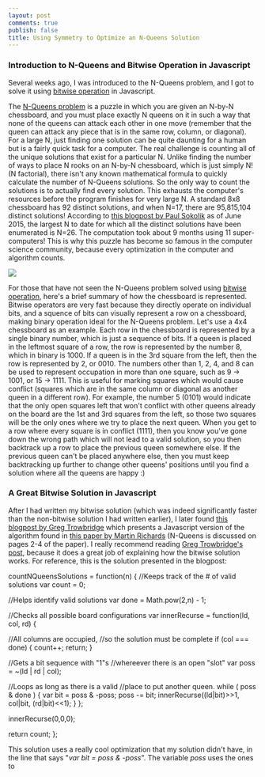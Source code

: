 ```yaml
---
layout: post
comments: true
publish: false
title: Using Symmetry to Optimize an N-Queens Solution
---
```


### Introduction to N-Queens and Bitwise Operation in Javascript

Several weeks ago, I was introduced to the N-Queens problem, and I got to solve it using [bitwise operation](https://en.wikipedia.org/wiki/Bitwise_operation) in Javascript.

The [N-Queens problem](https://en.wikipedia.org/wiki/Eight_queens_puzzle) is a puzzle in which you are given an N-by-N chessboard, and you must place exactly N queens on it in such a way that none of the queens can attack each other in one move (remember that the queen can attack any piece that is in the same row, column, or diagonal). For a large N, just finding one solution can be quite daunting for a human but is a fairly quick task for a computer. The real challenge is counting all of the unique solutions that exist for a particular N. Unlike finding the number of ways to place N rooks on an N-by-N chessboard, which is just simply N! (N factorial), there isn't any known mathematical formula to quickly calculate the number of N-Queens solutions. So the only way to count the solutions is to actually find every solution. This exhausts the computer's resources before the program finishes for very large N. A standard 8x8 chessboard has 92 distinct solutions, and when N=17, there are 95,815,104 distinct solutions! According to [this blogpost by Paul Sokolik](http://paulsokolik.com/n-queens-algorithm/) as of June 2015, the largest N to date for which all the distinct solutions have been enumerated is N=26. The computation took about 9 months using 11 super-computers! This is why this puzzle has become so famous in the computer science community, because every optimization in the computer and algorithm counts.

<div><img src="http://schinckel.net/images/2008/06/8queens.jpg"></div>

For those that have not seen the N-Queens problem solved using [bitwise operation](https://en.wikipedia.org/wiki/Bitwise_operation), here's a brief summary of how the chessboard is represented. Bitwise operators are very fast because they directly operate on individual bits, and a squence of bits can visually represent a row on a chessboard, making binary operation ideal for the N-Queens problem. Let's use a 4x4 chessboard as an example. Each row in the chessboard is represented by a single binary number, which is just a sequence of bits. If a queen is placed in the leftmost square of a row, the row is represented by the number 8, which in binary is 1000. If a queen is in the 3rd square from the left, then the row is represented by 2, or 0010. The numbers other than 1, 2, 4, and 8 can be used to represent occupation in more than one square, such as 9 -> 1001, or 15 -> 1111. This is useful for marking squares which would cause conflict (squares which are in the same column or diagonal as another queen in a different row). For example, the number 5 (0101) would indicate that the only open squares left that won't conflict with other queens already on the board are the 1st and 3rd squares from the left, so those two squares will be the only ones where we try to place the next queen. When you get to a row where every square is in conflict (1111), then you know you've gone down the wrong path which will not lead to a valid solution, so you then backtrack up a row to place the previous queen somewhere else. If the previous queen can't be placed anywhere else, then you must keep backtracking up further to change other queens' positions until you find a solution where all the queens are happy :)

### A Great Bitwise Solution in Javascript

After I had written my bitwise solution (which was indeed significantly faster than the non-bitwise solution I had written earlier), I later found [this blogpost by Greg Trowbridge](http://gregtrowbridge.com/a-bitwise-solution-to-the-n-queens-problem-in-javascript/) which presents a Javascript version of the algorithm found in [this paper by Martin Richards](http://citeseerx.ist.psu.edu/viewdoc/download?doi=10.1.1.51.7113&rep=rep1&type=pdf) (N-Queens is discussed on pages 2-4 of the paper). I really recommend reading [Greg Trowbridge's post](http://gregtrowbridge.com/a-bitwise-solution-to-the-n-queens-problem-in-javascript/), because it does a great job of explaining how the bitwise solution works. For reference, this is the solution presented in the blogpost:

<div class="message">
countNQueensSolutions = function(n) {
//Keeps track of the # of valid solutions
var count = 0;

//Helps identify valid solutions
var done = Math.pow(2,n) - 1;

//Checks all possible board configurations
var innerRecurse = function(ld, col, rd) {

//All columns are occupied,
//so the solution must be complete
if (col === done) {
count++;
return;
}

//Gets a bit sequence with "1"s
//whereever there is an open "slot"
var poss = ~(ld | rd | col);

//Loops as long as there is a valid
//place to put another queen.
while ( poss & done ) {
var bit = poss & -poss;
poss -= bit;
innerRecurse((ld|bit)>>1, col|bit, (rd|bit)<<1);
}
};

innerRecurse(0,0,0);

return count;
};
</div>

This solution uses a really cool optimization that my solution didn't have, in the line that says "<i>var bit = poss & -poss</i>". The variable <i>poss</i> uses the ones to

